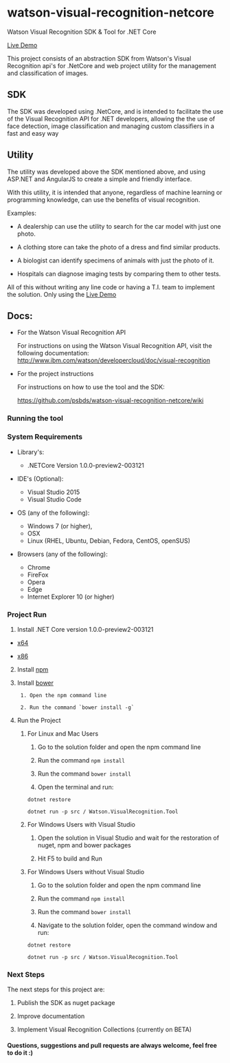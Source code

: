 # watson-visual-recognition-netcore #
Watson Visual Recognition SDK &amp; Tool for .NET Core

[Live Demo](http://watson-visual-recognition-tool.mybluemix.net/)

This project consists of an abstraction SDK from Watson's Visual Recognition api's for .NetCore and web project utility for the management and classification of images.

## SDK

The SDK was developed using .NetCore, and is intended to facilitate the use of the Visual Recognition API for .NET developers, allowing the the use of face detection, image classification and managing custom classifiers in a fast and easy way

## Utility

The utility was developed above the SDK mentioned above, and using ASP.NET and AngularJS to create a simple and friendly interface.

With this utility, it is intended that anyone, regardless of machine learning or programming knowledge, can use the benefits of visual recognition.

Examples:

* A dealership can use the utility to search for the car model with just one photo.

* A clothing store can take the photo of a dress and find similar products.

* A biologist can identify specimens of animals with just the photo of it.

* Hospitals can diagnose imaging tests by comparing them to other tests.

All of this without writing any line code or having a T.I. team to implement the solution. Only using the [Live Demo](http://watson-visual-recognition-tool.mybluemix.net/)



## Docs:


* For the Watson Visual Recognition API

  For instructions on using the Watson Visual Recognition API, visit the following documentation:
  http://www.ibm.com/watson/developercloud/doc/visual-recognition

* For the project instructions

  For instructions on how to use the tool and the SDK: 
  
  https://github.com/psbds/watson-visual-recognition-netcore/wiki

### Running the tool

### System Requirements

* Library's: 
  * .NETCore Version 1.0.0-preview2-003121

* IDE's (Optional): 
  * Visual Studio 2015
  * Visual Studio Code

* OS (any of the following): 
  * Windows 7 (or higher), 
  * OSX
  * Linux (RHEL, Ubuntu, Debian, Fedora, CentOS, openSUS)

* Browsers (any of the following): 
  * Chrome
  * FireFox
  * Opera
  * Edge
  * Internet Explorer 10 (or higher)
 
 
### Project Run

1. Install .NET Core version 1.0.0-preview2-003121

  * [x64](https://go.microsoft.com/fwlink/?LinkID=809122)
  
  * [x86](https://go.microsoft.com/fwlink/?LinkID=809123)
  
2. Install [npm](https://www.npmjs.com/)

3. Install [bower](https://bower.io/)
  
        1. Open the npm command line
  
        2. Run the command `bower install -g`


4. Run the Project

    1. For Linux and Mac Users
    
        1. Go to the solution folder and open the npm command line
    
        2. Run the command `npm install`
  
        3. Run the command `bower install`
  
        4. Open the terminal and run:

         `dotnet restore`

         `dotnet run -p src / Watson.VisualRecognition.Tool `
    
    2. For Windows Users with Visual Studio

        1. Open the solution in Visual Studio and wait for the restoration of nuget, npm and bower packages
   
        2. Hit F5 to build and Run
    
    3. For Windows Users without Visual Studio

        1. Go to the solution folder and open the npm command line
    
        2. Run the command `npm install`
  
        3. Run the command `bower install`
    
        4. Navigate to the solution folder, open the command window and run:
   
        `dotnet restore`

        `dotnet run -p src / Watson.VisualRecognition.Tool `
      
### Next Steps

The next steps for this project are:

1. Publish the SDK as nuget package

2. Improve documentation

3. Implement Visual Recognition Collections (currently on BETA)



#### Questions, suggestions and pull requests are always welcome, feel free to do it :)

